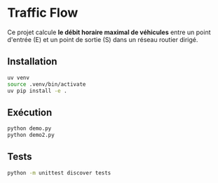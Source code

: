 # Traffic Flow

Ce projet calcule **le débit horaire maximal de véhicules** entre un point d'entrée (E) et un point de sortie (S) dans un réseau routier dirigé.

## Installation

```bash
uv venv
source .venv/bin/activate  
uv pip install -e .
```

## Exécution

```bash
python demo.py
python demo2.py
```

## Tests

```bash
python -m unittest discover tests
```
